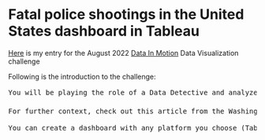 # Fatal police shootings in the United States dashboard in Tableau


[Here](https://public.tableau.com/views/DatainMotionAugust22DataVisualizationChallenge/Dashboard1?:language=en-US&:display_count=n&:origin=viz_share_link) is my entry for the August 2022 [Data In Motion](https://www.linkedin.com/company/data-in-motion-llc/) Data Visualization challenge

Following is the introduction to the challenge:

<!-- wp:verse -->
<pre class="wp-block-verse">You will be playing the role of a Data Detective and analyze fatal police shootings in the United States from 2015-present day 🕵️

For further context, check out this article from the Washington Post: https://www.washingtonpost.com/graphics/investigations/police-shootings-database/

You can create a dashboard with any platform you choose (Tableau, Power BI, Excel, etc.) 📊 </pre>
<!-- /wp:verse -->

